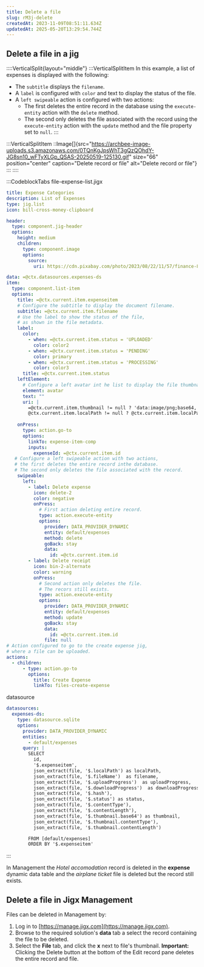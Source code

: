 ```yaml
---
title: Delete a file
slug: rM3j-delete
createdAt: 2023-11-09T08:51:11.634Z
updatedAt: 2025-05-20T13:29:54.744Z
---
```


## Delete a file in a jig

::::VerticalSplit{layout="middle"}
:::VerticalSplitItem
In this example, a list of expenses is displayed with the following:

- The `subtitle` displays the `filename`.
- A `label` is configured with `color` and text to display the status of the file.
- A `left swipeable` action is configured with two actions:
  - The first deletes the entire record in the database using the `execute-entity` action with the `delete` method.
  - The second only deletes the file associated with the record using the `execute-entity` action with the `update` method and the file property set to `null`.
:::

:::VerticalSplitItem
::Image[]{src="https://archbee-image-uploads.s3.amazonaws.com/0TQnKgJpsWhT3gQzQOhdY-JG8sn10_wFTyXLGp_QSAS-20250519-125130.gif" size="66" position="center" caption="Delete record or file" alt="Delete record or file"}
:::
::::

:::CodeblockTabs
file-expense-list.jigx

```yaml
title: Expense Categories
description: List of Expenses
type: jig.list
icon: bill-cross-money-clipboard

header:
  type: component.jig-header
  options:
    height: medium
    children:
      type: component.image
      options:
        source:
          uri: https://cdn.pixabay.com/photo/2023/08/22/11/57/finance-8206242_1280.jpg

data: =@ctx.datasources.expenses-ds
item:
  type: component.list-item
  options:
    title: =@ctx.current.item.expenseitem
    # Configure the subtitle to display the document filename.
    subtitle: =@ctx.current.item.filename
    # Use the label to show the status of the file,
    # as shown in the file metadata. 
    label:
      color:
        - when: =@ctx.current.item.status = 'UPLOADED'
          color: color2
        - when: =@ctx.current.item.status = 'PENDING'
          color: primary
        - when: =@ctx.current.item.status = 'PROCESSING'
          color: color3
      title: =@ctx.current.item.status
    leftElement:
      # Configure a left avatar int he list to display the file thumbnail.
      element: avatar
      text: ""
      uri: |
        =@ctx.current.item.thumbnail != null ? 'data:image/png;base64,' & @ctx.current.item.thumbnail :
        @ctx.current.item.localPath != null ? @ctx.current.item.localPath
          
    onPress:
      type: action.go-to
      options:
        linkTo: expense-item-comp
        inputs:
          expenseId: =@ctx.current.item.id
   # Configure a left swipeable action with two actions, 
   # the first deletes the entire record inthe database.
   # The second only deletes the file associated with the record.      
    swipeable:
      left:
        - label: Delete expense
          icon: delete-2
          color: negative
          onPress: 
            # First action deleting entire record.
            type: action.execute-entity
            options:
              provider: DATA_PROVIDER_DYNAMIC
              entity: default/expenses
              method: delete
              goBack: stay
              data:
                id: =@ctx.current.item.id
        - label: Delete receipt
          icon: bin-2-alternate
          color: warning
          onPress: 
            # Second action only deletes the file. 
            # The recors still exists. 
            type: action.execute-entity
            options:
              provider: DATA_PROVIDER_DYNAMIC
              entity: default/expenses
              method: update
              goBack: stay
              data:
                id: =@ctx.current.item.id
              file: null
# Action configured to go to the create expense jig, 
# where a file can be uploaded.            
actions:
  - children:
      - type: action.go-to
        options:
          title: Create Expense
          linkTo: files-create-expense    
```

datasource

```yaml
datasources:
  expenses-ds:
    type: datasource.sqlite
    options:
      provider: DATA_PROVIDER_DYNAMIC
      entities:
        - default/expenses
      query: |
        SELECT
          id,
          '$.expenseitem',
          json_extract(file, '$.localPath') as localPath,
          json_extract(file, '$.fileName')  as filename,
          json_extract(file, '$.uploadProgress')  as uploadProgress,
          json_extract(file, '$.downloadProgress')  as downloadProgress,
          json_extract(file, '$.hash'),
          json_extract(file, '$.status') as status,
          json_extract(file, '$.contentType'),
          json_extract(file, '$.contentLength'),
          json_extract(file, '$.thumbnail.base64') as thumbnail,
          json_extract(file, '$.thumbnail.contentType'),
          json_extract(file, '$.thumbnail.contentLength')

        FROM [default/expenses]
        ORDER BY '$.expenseitem'
```
:::

In Management the *Hotel accomodation* record is deleted in the **expense** dynamic data table and the *airplane ticket* file is deleted but the record still exists.

## Delete a file in Jigx Management

Files can be deleted in Management by:

1. Log in to [https://manage.jigx.com](https://manage.jigx.com).
2. Browse to the required solution's **data** tab a select the record containing the file to be deleted.
3. Select the **File** tab, and click the **x** next to file's thumbnail.
   **Important:** Clicking the Delete button at the bottom of the Edit record pane deletes the entire record and file.